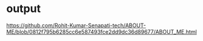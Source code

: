 # output 

https://github.com/Rohit-Kumar-Senapati-tech/ABOUT-ME/blob/0812f795b6285cc6e587493fce2dd9dc36d89677/ABOUT_ME.html
